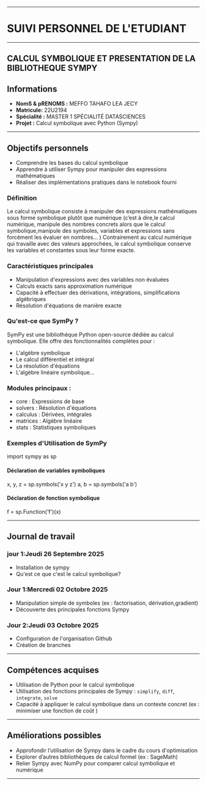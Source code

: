 --------------------------------------------------------------------------------------------------------------------------------------
# SUIVI PERSONNEL DE L'ETUDIANT
---------------------------------------------------------------------------------------------------------------------------------------

## CALCUL SYMBOLIQUE ET PRESENTATION DE LA BIBLIOTHEQUE SYMPY


##  Informations
- **NomS & pRENOMS :** MEFFO TAHAFO LEA JECY
- **Matricule:** 22U2194
- **Spécialité :** MASTER 1 SPÉCIALITÉ DATASCIENCES 
- **Projet :** Calcul symbolique avec Python (Sympy)  


-----------------------------------------------------------------------------------------------------------------------------------------
##  Objectifs personnels
- Comprendre les bases du calcul symbolique  
- Apprendre à utiliser Sympy pour manipuler des expressions mathématiques  
- Réaliser des implémentations pratiques dans le notebook fourni  


### Définition

Le calcul symbolique  consiste à manipuler des expressions mathématiques sous forme symbolique plutôt que numérique (c’est à dire,le calcul  numérique, manipule des nombres concrets alors que le calcul symbolique,manipule des symboles, variables et expressions sans forcément les évaluer en nombres... )     Contrairement au calcul numérique qui travaille avec des valeurs approchées, le calcul symbolique conserve les variables et constantes sous leur forme exacte.


### Caractéristiques principales

- Manipulation d'expressions avec des variables non évaluées
- Calculs exacts sans approximation numérique
- Capacité à effectuer des dérivations, intégrations, simplifications algébriques
- Résolution d'équations de manière exacte


### Qu'est-ce que SymPy ?

SymPy est une bibliothèque Python open-source dédiée au calcul symbolique. Elle offre des fonctionnalités complètes pour :

- L'algèbre symbolique
- Le calcul différentiel et intégral
- La résolution d'équations
- L'algèbre linéaire symbolique...


### Modules principaux :

- core : Expressions de base
- solvers : Résolution d'équations
- calculus : Dérivées, intégrales
- matrices : Algèbre linéaire
- stats : Statistiques symboliques


### Exemples d'Utilisation de SymPy
import sympy as sp

#### Déclaration de variables symboliques
x, y, z = sp.symbols('x y z')
a, b = sp.symbols('a b')

#### Déclaration de fonction symbolique
f = sp.Function('f')(x)


----------------------------------------------------------------------------------------------------------------------

##  Journal de travail

### jour 1:Jeudi 26 Septembre 2025
- Installation de sympy
- Qu'est ce que c'est le calcul symbolique?

### Jour 1:Mercredi 02 Octobre 2025
- Manipulation simple de symboles (ex : factorisation, dérivation,gradient)  
- Découverte des principales fonctions Sympy  

### Jour 2:Jeudi 03 Octobre 2025
- Configuration de l'organisation Github
- Création de branches  

------------------------------------------------------------------------------------------------------------------------

##  Compétences acquises
- Utilisation de Python pour le calcul symbolique  
- Utilisation des fonctions principales de Sympy : `simplify`, `diff`, `integrate`, `solve`  
- Capacité à appliquer le calcul symbolique dans un contexte concret (ex : minimiser une fonction de coût )  

-------------------------------------------------------------------------------------------------------------------------
##  Améliorations possibles
- Approfondir l’utilisation de Sympy dans le cadre du cours d'optimisation
- Explorer d’autres bibliothèques de calcul formel (ex : SageMath)  
- Relier Sympy avec NumPy pour comparer calcul symbolique et numérique  

---------------------------------------------------------------------------------------------------------------------------